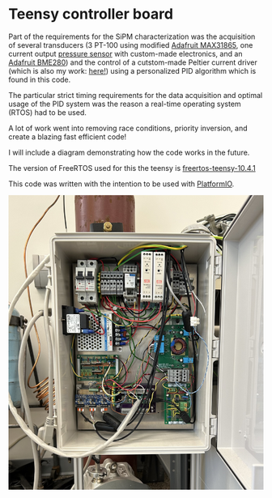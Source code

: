 # Teensy controller board

Part of the requirements for the SiPM characterization was the acquisition of several transducers (3 PT-100 using modified [Adafruit MAX31865](https://www.adafruit.com/product/3328), one current output [pressure sensor](https://www.mcmaster.com/products/pressure-transducers/pressure-transmitters-6/) with custom-made electronics, and an [Adafruit BME280](https://www.adafruit.com/product/2652)) and the control of a cutstom-made Peltier current driver (which is also my work: [here!](https://github.com/hhawley/SiPM-Peltier-Driver)) using a personalized PID algorithm which is found in this code.

The particular strict timing requirements for the data acquisition and optimal usage of the PID system was the reason a real-time operating system (RTOS) had to be used.

A lot of work went into removing race conditions, priority inversion, and create a blazing fast efficient code!

I will include a diagram demonstrating how the code works in the future.

The version of FreeRTOS used for this the teensy is [freertos-teensy-10.4.1](https://github.com/tsandmann/freertos-teensy)

This code was written with the intention to be used with [PlatformIO](https://platformio.org/).

![Final enclosure which includes the Teensy and all the electronics](setup.jpg)
